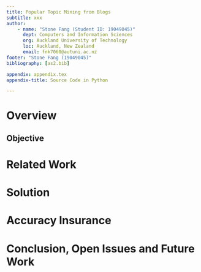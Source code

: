 ```yaml
---
title: Popular Topic Mining from Blogs
subtitle: xxx
author: 
    - name: "Stone Fang (Student ID: 19049045)"
      dept: Computers and Information Sciences
      org: Auckland University of Technology
      loc: Auckland, New Zealand
      email: fnk7060@autuni.ac.nz
footer: "Stone Fang (19049045)"
bibliography: [as2.bib]

appendix: appendix.tex
appendix-title: Source Code in Python

---
```


# Overview
<!-- The task you set out to solve. -->

## Objective

<!-- 
your boss wants to know the two most popular topics that the bloggers 
have been talking about in the following demographics :
a) Males
b) Females
c) Age brackets <=20 and over 20. 
d) Everyone -->

# Related Work
<!-- b) A literature review of same or similar tasks attempted by other researchers. -->

# Solution
<!-- c) The details of your strategy to solve the problem. In this part you should
describe the details of how you processed the data from start to finish 
including the details of how the data got processed in any external library 
you have used (if you have used it). -->

# Accuracy Insurance
<!-- d) How you ensured the accuracy of your results. -->

# Conclusion, Open Issues and Future Work
<!-- e) The conclusion and how you would do the task differently if you were to do it
again. -->